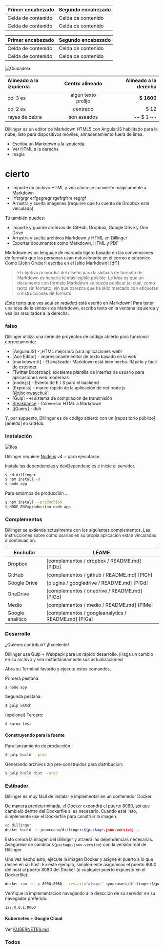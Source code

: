 Primer encabezado | Segundo encabezado
--- | ---
Celda de contenido | Celda de contenido
Celda de contenido | Celda de contenido

Primer encabezado | Segundo encabezado
--- | ---
Celda de contenido | Celda de contenido
Celda de contenido | Celda de contenido

![Ciudadela](https://vignette.wikia.nocookie.net/masseffect/images/d/d7/MassEffect2Citadel.jpg/revision/latest?cb=20100721191415)

Alineado a la izquierda | Centro alineado | Alineado a la derecha
:-- | :-: | --:
col 3 es | algún texto prolijo | **$ 1600**
col 2 es | centrado | $ 12
rayas de cebra | son aseados | ~~ $ 1 ~~

Dillinger es un editor de Markdown HTML5 con AngularJS habilitado para la nube, listo para dispositivos móviles, almacenamiento fuera de línea.

- Escriba un Markdown a la izquierda.
- Ver HTML a la derecha
- magia

# cierto

- Importe un archivo HTML y vea cómo se convierte mágicamente a Markdown
- Irfsrgrgr erfgegregr rgefrgfrre regrgf
- Arrastra y suelta imágenes (requiere que tu cuenta de Dropbox esté vinculada)

Tú también puedes:

- Importe y guarde archivos de GitHub, Dropbox, Google Drive y One Drive
- Arrastra y suelta archivos Markdown y HTML en Dillinger
- Exportar documentos como Markdown, HTML y PDF

Markdown es un lenguaje de marcado ligero basado en las convenciones de formato que las personas usan naturalmente en el correo electrónico. Como [John Gruber] escribe en el [sitio Markdown] [df1]

> El objetivo primordial del diseño para la sintaxis de formato de Markdown es hacerlo lo más legible posible. La idea es que un documento con formato Markdown se pueda publicar tal cual, como texto sin formato, sin que parezca que ha sido marcado con etiquetas o instrucciones de formato.

¡Este texto que ves aquí en *realidad* está escrito en Markdown! Para tener una idea de la sintaxis de Markdown, escriba texto en la ventana izquierda y vea los resultados a la derecha.

### falso

Dillinger utiliza una serie de proyectos de código abierto para funcionar correctamente:

- [AngularJS] - ¡HTML mejorado para aplicaciones web!
- [Ace Editor] - impresionante editor de texto basado en la web
- [markdown-it] - El analizador Markdown está bien hecho. Rápido y fácil de extender.
- [Twitter Bootstrap]: excelente plantilla de interfaz de usuario para aplicaciones web modernas
- [node.js] - Evento de E / S para el backend
- [Express] - marco rápido de la aplicación de red node.js [@tjholowaychuk]
- [Gulp] - el sistema de compilación de transmisión
- [Breakdance](https://breakdance.github.io/breakdance/) - Conversor HTML a Markdown
- [jQuery] - duh

Y, por supuesto, Dillinger es de código abierto con un [repositorio público] [eneldo] en GitHub.

### Instalación

![Ilos](https://lh3.googleusercontent.com/proxy/DDV8a7sLIWurhJtW8Ego9bq-JlwpfFFoR0tkLJQKKYXEXoWHB6ZUP5jGKD2VcYt3z1QVsgcn6L3GoU1ns8m9fvi3U51GzddA70ZUMHgzHvjl4-i7YOJY9cShBPrfjUhMQhxaJ97WFBp612XmjMXVGypfGkiBarN4PWxhiHkiYYNW7HGbtTpOcyt9GQ4Q23C2noxLTWFXZMcQZhRpQA_qzu2n6_H6CPViBnhSHpEl4JZAPaGCSJqgZg)

Dillinger requiere [Node.js](https://nodejs.org/) v4 + para ejecutarse.

Instale las dependencias y devDependencies e inicie el servidor.

```sh
$ cd dillinger
$ npm install -d
$ node app
```

Para entornos de producción ...

```sh
$ npm install --production
$ NODE_ENV=production node app
```

### Complementos

Dillinger se extiende actualmente con los siguientes complementos. Las instrucciones sobre cómo usarlas en su propia aplicación están vinculadas a continuación.

Enchufar | LÉAME
--- | ---
Dropbox | [complementos / dropbox / README.md] [PlDb]
GitHub | [complementos / github / README.md] [PlGh]
Google Drive | [plugins / googledrive / README.md] [PlGd]
OneDrive | [complementos / onedrive / README.md] [PlOd]
Medio | [complementos / medio / README.md] [PlMe]
Google analitico | [complementos / googleanalytics / README.md] [PlGa]

### Desarrollo

¿Quieres contribuir? ¡Excelente!

Dillinger usa Gulp + Webpack para un rápido desarrollo. ¡Haga un cambio en su archivo y vea instantáneamente sus actualizaciones!

Abra su Terminal favorito y ejecute estos comandos.

Primera pestaña:

```sh
$ node app
```

Segunda pestaña:

```sh
$ gulp watch
```

(opcional) Tercero:

```sh
$ karma test
```

#### Construyendo para la fuente

Para lanzamiento de producción:

```sh
$ gulp build --prod
```

Generando archivos zip pre-construidos para distribución:

```sh
$ gulp build dist --prod
```

### Estibador

Dillinger es muy fácil de instalar e implementar en un contenedor Docker.

De manera predeterminada, el Docker expondrá el puerto 8080, así que cámbielo dentro del Dockerfile si es necesario. Cuando esté listo, simplemente use el Dockerfile para construir la imagen.

```sh
cd dillinger
docker build -t joemccann/dillinger:${package.json.version} .
```

Esto creará la imagen del dillinger y atraerá las dependencias necesarias. Asegúrese de cambiar `${package.json.version}` con la versión real de Dillinger.

Una vez hecho esto, ejecute la imagen Docker y asigne el puerto a lo que desee en su host. En este ejemplo, simplemente asignamos el puerto 8000 del host al puerto 8080 del Docker (o cualquier puerto expuesto en el Dockerfile):

```sh
docker run -d -p 8000:8080 --restart="always" <youruser>/dillinger:${package.json.version}
```

Verifique la implementación navegando a la dirección de su servidor en su navegador preferido.

```sh
127.0.0.1:8000
```

#### Kubernetes + Google Cloud

Ver [KUBERNETES.md](https://github.com/joemccann/dillinger/blob/master/KUBERNETES.md)

### Todos
